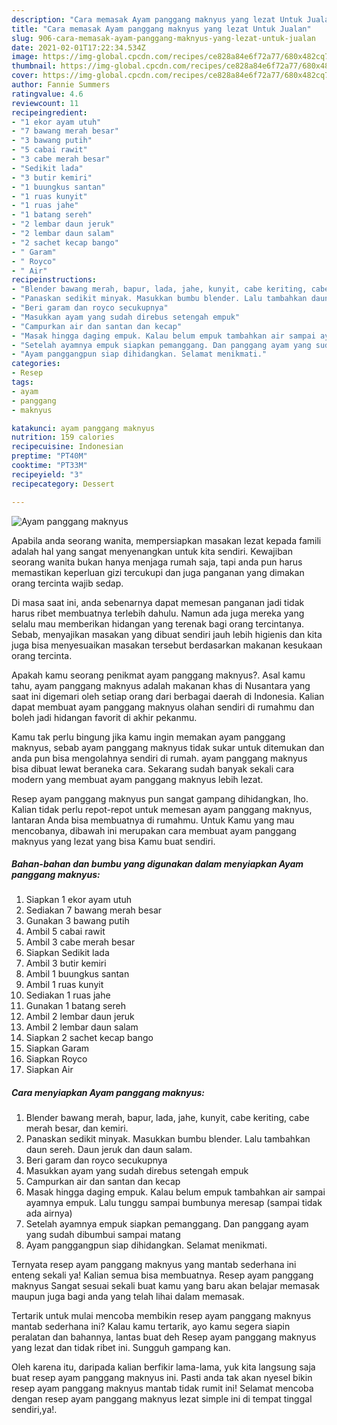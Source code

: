 ```yaml
---
description: "Cara memasak Ayam panggang maknyus yang lezat Untuk Jualan"
title: "Cara memasak Ayam panggang maknyus yang lezat Untuk Jualan"
slug: 906-cara-memasak-ayam-panggang-maknyus-yang-lezat-untuk-jualan
date: 2021-02-01T17:22:34.534Z
image: https://img-global.cpcdn.com/recipes/ce828a84e6f72a77/680x482cq70/ayam-panggang-maknyus-foto-resep-utama.jpg
thumbnail: https://img-global.cpcdn.com/recipes/ce828a84e6f72a77/680x482cq70/ayam-panggang-maknyus-foto-resep-utama.jpg
cover: https://img-global.cpcdn.com/recipes/ce828a84e6f72a77/680x482cq70/ayam-panggang-maknyus-foto-resep-utama.jpg
author: Fannie Summers
ratingvalue: 4.6
reviewcount: 11
recipeingredient:
- "1 ekor ayam utuh"
- "7 bawang merah besar"
- "3 bawang putih"
- "5 cabai rawit"
- "3 cabe merah besar"
- "Sedikit lada"
- "3 butir kemiri"
- "1 buungkus santan"
- "1 ruas kunyit"
- "1 ruas jahe"
- "1 batang sereh"
- "2 lembar daun jeruk"
- "2 lembar daun salam"
- "2 sachet kecap bango"
- " Garam"
- " Royco"
- " Air"
recipeinstructions:
- "Blender bawang merah, bapur, lada, jahe, kunyit, cabe keriting, cabe merah besar, dan kemiri."
- "Panaskan sedikit minyak. Masukkan bumbu blender. Lalu tambahkan daun sereh. Daun jeruk dan daun salam."
- "Beri garam dan royco secukupnya"
- "Masukkan ayam yang sudah direbus setengah empuk"
- "Campurkan air dan santan dan kecap"
- "Masak hingga daging empuk. Kalau belum empuk tambahkan air sampai ayamnya empuk. Lalu tunggu sampai bumbunya meresap (sampai tidak ada airnya)"
- "Setelah ayamnya empuk siapkan pemanggang. Dan panggang ayam yang sudah dibumbui sampai matang"
- "Ayam panggangpun siap dihidangkan. Selamat menikmati."
categories:
- Resep
tags:
- ayam
- panggang
- maknyus

katakunci: ayam panggang maknyus 
nutrition: 159 calories
recipecuisine: Indonesian
preptime: "PT40M"
cooktime: "PT33M"
recipeyield: "3"
recipecategory: Dessert

---
```



![Ayam panggang maknyus](https://img-global.cpcdn.com/recipes/ce828a84e6f72a77/680x482cq70/ayam-panggang-maknyus-foto-resep-utama.jpg)

Apabila anda seorang wanita, mempersiapkan masakan lezat kepada famili adalah hal yang sangat menyenangkan untuk kita sendiri. Kewajiban seorang  wanita bukan hanya menjaga rumah saja, tapi anda pun harus memastikan keperluan gizi tercukupi dan juga panganan yang dimakan orang tercinta wajib sedap.

Di masa  saat ini, anda sebenarnya dapat memesan panganan jadi tidak harus ribet membuatnya terlebih dahulu. Namun ada juga mereka yang selalu mau memberikan hidangan yang terenak bagi orang tercintanya. Sebab, menyajikan masakan yang dibuat sendiri jauh lebih higienis dan kita juga bisa menyesuaikan masakan tersebut berdasarkan makanan kesukaan orang tercinta. 



Apakah kamu seorang penikmat ayam panggang maknyus?. Asal kamu tahu, ayam panggang maknyus adalah makanan khas di Nusantara yang saat ini digemari oleh setiap orang dari berbagai daerah di Indonesia. Kalian dapat membuat ayam panggang maknyus olahan sendiri di rumahmu dan boleh jadi hidangan favorit di akhir pekanmu.

Kamu tak perlu bingung jika kamu ingin memakan ayam panggang maknyus, sebab ayam panggang maknyus tidak sukar untuk ditemukan dan anda pun bisa mengolahnya sendiri di rumah. ayam panggang maknyus bisa dibuat lewat beraneka cara. Sekarang sudah banyak sekali cara modern yang membuat ayam panggang maknyus lebih lezat.

Resep ayam panggang maknyus pun sangat gampang dihidangkan, lho. Kalian tidak perlu repot-repot untuk memesan ayam panggang maknyus, lantaran Anda bisa membuatnya di rumahmu. Untuk Kamu yang mau mencobanya, dibawah ini merupakan cara membuat ayam panggang maknyus yang lezat yang bisa Kamu buat sendiri.

<!--inarticleads1-->

##### Bahan-bahan dan bumbu yang digunakan dalam menyiapkan Ayam panggang maknyus:

1. Siapkan 1 ekor ayam utuh
1. Sediakan 7 bawang merah besar
1. Gunakan 3 bawang putih
1. Ambil 5 cabai rawit
1. Ambil 3 cabe merah besar
1. Siapkan Sedikit lada
1. Ambil 3 butir kemiri
1. Ambil 1 buungkus santan
1. Ambil 1 ruas kunyit
1. Sediakan 1 ruas jahe
1. Gunakan 1 batang sereh
1. Ambil 2 lembar daun jeruk
1. Ambil 2 lembar daun salam
1. Siapkan 2 sachet kecap bango
1. Siapkan  Garam
1. Siapkan  Royco
1. Siapkan  Air




<!--inarticleads2-->

##### Cara menyiapkan Ayam panggang maknyus:

1. Blender bawang merah, bapur, lada, jahe, kunyit, cabe keriting, cabe merah besar, dan kemiri.
1. Panaskan sedikit minyak. Masukkan bumbu blender. Lalu tambahkan daun sereh. Daun jeruk dan daun salam.
1. Beri garam dan royco secukupnya
1. Masukkan ayam yang sudah direbus setengah empuk
1. Campurkan air dan santan dan kecap
1. Masak hingga daging empuk. Kalau belum empuk tambahkan air sampai ayamnya empuk. Lalu tunggu sampai bumbunya meresap (sampai tidak ada airnya)
1. Setelah ayamnya empuk siapkan pemanggang. Dan panggang ayam yang sudah dibumbui sampai matang
1. Ayam panggangpun siap dihidangkan. Selamat menikmati.




Ternyata resep ayam panggang maknyus yang mantab sederhana ini enteng sekali ya! Kalian semua bisa membuatnya. Resep ayam panggang maknyus Sangat sesuai sekali buat kamu yang baru akan belajar memasak maupun juga bagi anda yang telah lihai dalam memasak.

Tertarik untuk mulai mencoba membikin resep ayam panggang maknyus mantab sederhana ini? Kalau kamu tertarik, ayo kamu segera siapin peralatan dan bahannya, lantas buat deh Resep ayam panggang maknyus yang lezat dan tidak ribet ini. Sungguh gampang kan. 

Oleh karena itu, daripada kalian berfikir lama-lama, yuk kita langsung saja buat resep ayam panggang maknyus ini. Pasti anda tak akan nyesel bikin resep ayam panggang maknyus mantab tidak rumit ini! Selamat mencoba dengan resep ayam panggang maknyus lezat simple ini di tempat tinggal sendiri,ya!.

